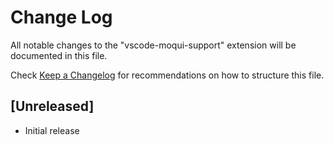 # Change Log

All notable changes to the "vscode-moqui-support" extension will be documented in this file.

Check [Keep a Changelog](http://keepachangelog.com/) for recommendations on how to structure this file.

## [Unreleased]

- Initial release
